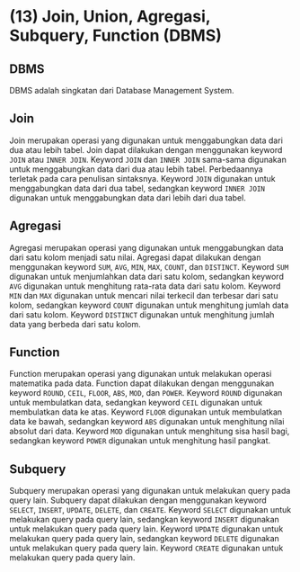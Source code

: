 # (13) Join, Union, Agregasi, Subquery, Function (DBMS)

## DBMS
DBMS adalah singkatan dari Database Management System. 

## Join
Join merupakan operasi yang digunakan untuk menggabungkan data dari dua atau lebih tabel. Join dapat dilakukan dengan menggunakan keyword `JOIN` atau `INNER JOIN`. Keyword `JOIN` dan `INNER JOIN` sama-sama digunakan untuk menggabungkan data dari dua atau lebih tabel. Perbedaannya terletak pada cara penulisan sintaksnya. Keyword `JOIN` digunakan untuk menggabungkan data dari dua tabel, sedangkan keyword `INNER JOIN` digunakan untuk menggabungkan data dari lebih dari dua tabel.

## Agregasi
Agregasi merupakan operasi yang digunakan untuk menggabungkan data dari satu kolom menjadi satu nilai. Agregasi dapat dilakukan dengan menggunakan keyword `SUM`, `AVG`, `MIN`, `MAX`, `COUNT`, dan `DISTINCT`. Keyword `SUM` digunakan untuk menjumlahkan data dari satu kolom, sedangkan keyword `AVG` digunakan untuk menghitung rata-rata data dari satu kolom. Keyword `MIN` dan `MAX` digunakan untuk mencari nilai terkecil dan terbesar dari satu kolom, sedangkan keyword `COUNT` digunakan untuk menghitung jumlah data dari satu kolom. Keyword `DISTINCT` digunakan untuk menghitung jumlah data yang berbeda dari satu kolom.

## Function
Function merupakan operasi yang digunakan untuk melakukan operasi matematika pada data. Function dapat dilakukan dengan menggunakan keyword `ROUND`, `CEIL`, `FLOOR`, `ABS`, `MOD`, dan `POWER`. Keyword `ROUND` digunakan untuk membulatkan data, sedangkan keyword `CEIL` digunakan untuk membulatkan data ke atas. Keyword `FLOOR` digunakan untuk membulatkan data ke bawah, sedangkan keyword `ABS` digunakan untuk menghitung nilai absolut dari data. Keyword `MOD` digunakan untuk menghitung sisa hasil bagi, sedangkan keyword `POWER` digunakan untuk menghitung hasil pangkat.

## Subquery
Subquery merupakan operasi yang digunakan untuk melakukan query pada query lain. Subquery dapat dilakukan dengan menggunakan keyword `SELECT`, `INSERT`, `UPDATE`, `DELETE`, dan `CREATE`. Keyword `SELECT` digunakan untuk melakukan query pada query lain, sedangkan keyword `INSERT` digunakan untuk melakukan query pada query lain. Keyword `UPDATE` digunakan untuk melakukan query pada query lain, sedangkan keyword `DELETE` digunakan untuk melakukan query pada query lain. Keyword `CREATE` digunakan untuk melakukan query pada query lain.
